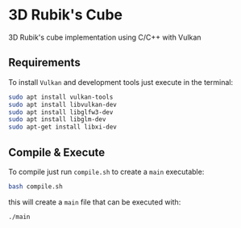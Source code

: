 # 3D Rubik's Cube 
3D Rubik's cube implementation using C/C++ with Vulkan

## Requirements
To install `Vulkan` and development tools just execute in the terminal:
```bash
sudo apt install vulkan-tools
sudo apt install libvulkan-dev
sudo apt install libglfw3-dev
sudo apt install libglm-dev
sudo apt-get install libxi-dev
```
## Compile & Execute
To compile just run `compile.sh` to create a `main` executable:
```bash
bash compile.sh
```
this will create a `main` file that can be executed with:
```bash
./main
```